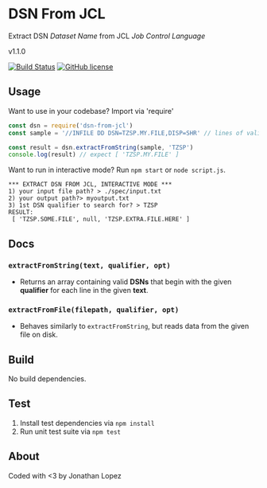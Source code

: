 DSN From JCL
============

Extract DSN _Dataset Name_ from JCL _Job Control Language_

v1.1.0

[![Build Status](https://travis-ci.com/jonathangersam/dsn-from-jcl.svg?branch=master)](https://travis-ci.com/jonathangersam/dsn-from-jcl) [![GitHub license](https://img.shields.io/badge/license-MIT-blue.svg)](https://opensource.org/licenses/MIT)

Usage
-----
Want to use in your codebase? Import via 'require'

```javascript
const dsn = require('dsn-from-jcl')
const sample = '//INFILE DD DSN=TZSP.MY.FILE,DISP=SHR' // lines of valid JCL, separated by newline characters

const result = dsn.extractFromString(sample, 'TZSP')
console.log(result) // expect [ 'TZSP.MY.FILE' ]
```

Want to run in interactive mode? Run `npm start` or `node script.js`.

```
*** EXTRACT DSN FROM JCL, INTERACTIVE MODE ***
1) your input file path? > ./spec/input.txt
2) your output path?> myoutput.txt
3) 1st DSN qualifier to search for? > TZSP
RESULT:
 [ 'TZSP.SOME.FILE', null, 'TZSP.EXTRA.FILE.HERE' ]
```

Docs
----
### `extractFromString(text, qualifier, opt)`
- Returns an array containing valid **DSNs** that begin with the given **qualifier** for each line in the given **text**.

### `extractFromFile(filepath, qualifier, opt)`
- Behaves similarly to `extractFromString`, but reads data from the given file on disk.

Build
-----
No build dependencies.

Test
----
1. Install test dependencies via `npm install`
2. Run unit test suite via `npm test`

About
-----
Coded with <3 by Jonathan Lopez
